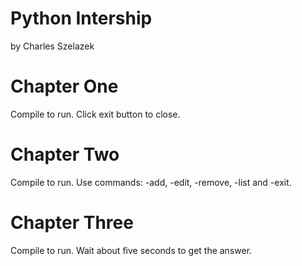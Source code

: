# Python Intership

by Charles Szelazek

# Chapter One

Compile to run. Click exit button to close.

# Chapter Two

Compile to run. Use commands: -add, -edit, -remove, -list and -exit.

# Chapter Three

Compile to run. Wait about five seconds to get the answer.
